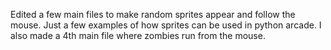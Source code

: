 Edited a few main files to make random sprites appear and follow the mouse. Just a few examples of how sprites can be used in 
python arcade. I also made a 4th main file where zombies run from the mouse.